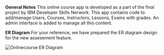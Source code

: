 
**General Notes**
This online course app is developed as a part of the final project by IBM Developer Skills Nerwork. This app contains code to add/manage Users, Courses, Instructors, Lessons, Exams with grades. An admin interface is added to manage all this content.


**ER Diagram**
For your reference, we have prepared the ER diagram design for the new assesement feature.

![Onlinecourse ER Diagram](https://github.com/ibm-developer-skills-network/final-cloud-app-with-database/blob/master/static/media/course_images/onlinecourse_app_er.png)
